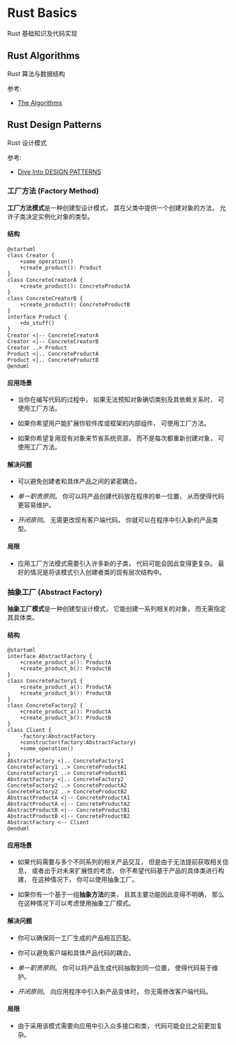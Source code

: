# Rust Basics

Rust 基础知识及代码实现

## Rust Algorithms

Rust 算法与数据结构

参考: 

- [The Algorithms](https://the-algorithms.com/language/rust)

## Rust Design Patterns

Rust 设计模式

参考:

- [Dive Into DESIGN PATTERNS](https://refactoringguru.cn/design-patterns/catalog)

### 工厂方法 (Factory Method)

**工厂方法模式**是一种创建型设计模式， 其在父类中提供一个创建对象的方法， 允许子类决定实例化对象的类型。

#### 结构

```plantuml
@startuml
class Creator {
    +some_operation()
    +create_product(): Product
}
class ConcreteCreatorA {
    +create_product(): ConcreteProductA
}
class ConcreteCreatorB {
    +create_product(): ConcreteProductB
}
interface Product {
    +do_stuff()
}
Creator <|-- ConcreteCreatorA
Creator <|-- ConcreteCreatorB
Creator ..> Product
Product <|.. ConcreteProductA
Product <|.. ConcreteProductB
@enduml
```

#### 应用场景

- 当你在编写代码的过程中， 如果无法预知对象确切类别及其依赖关系时， 可使用工厂方法。

- 如果你希望用户能扩展你软件库或框架的内部组件， 可使用工厂方法。

- 如果你希望复用现有对象来节省系统资源， 而不是每次都重新创建对象， 可使用工厂方法。

#### 解决问题

- 可以避免创建者和具体产品之间的紧密耦合。

- ️*单一职责原则*。 你可以将产品创建代码放在程序的单一位置， 从而使得代码更容易维护。

- *开闭原则*。 无需更改现有客户端代码， 你就可以在程序中引入新的产品类型。

#### 局限

- 应用工厂方法模式需要引入许多新的子类， 代码可能会因此变得更复杂。 最好的情况是将该模式引入创建者类的现有层次结构中。

### 抽象工厂 (Abstract Factory)

**抽象工厂模式**是一种创建型设计模式， 它能创建一系列相关的对象， 而无需指定其具体类。

#### 结构

```plantuml
@startuml
interface AbstractFactory {
    +create_product_a(): ProductA
    +create_product_b(): ProductB
}
class ConcreteFactory1 {
    +create_product_a(): ProductA
    +create_product_b(): ProductB
}
class ConcreteFactory2 {
    +create_product_a(): ProductA
    +create_product_b(): ProductB
}
class Client {
    -factory:AbstractFactory
    +constructor(factory:AbstractFactory)
    +some_operation()
}
AbstractFactory <|.. ConcreteFactory1
ConcreteFactory1 ..> ConcreteProductA1
ConcreteFactory1 ..> ConcreteProductB1
AbstractFactory <|.. ConcreteFactory2
ConcreteFactory2 ..> ConcreteProductA2
ConcreteFactory2 ..> ConcreteProductB2
AbstractProductA <|-- ConcreteProductA1
AbstractProductA <|-- ConcreteProductA2
AbstractProductB <|-- ConcreteProductB1
AbstractProductB <|-- ConcreteProductB2
AbstractFactory <-- Client
@enduml
```

#### 应用场景

- 如果代码需要与多个不同系列的相关产品交互， 但是由于无法提前获取相关信息， 或者出于对未来扩展性的考虑， 你不希望代码基于产品的具体类进行构建， 在这种情况下， 你可以使用抽象工厂。

- 如果你有一个基于一组**抽象方法**的类， 且其主要功能因此变得不明确， 那么在这种情况下可以考虑使用抽象工厂模式。

#### 解决问题

- 你可以确保同一工厂生成的产品相互匹配。

- 你可以避免客户端和具体产品代码的耦合。

- *单一职责原则*。 你可以将产品生成代码抽取到同一位置， 使得代码易于维护。

- *开闭原则*。 向应用程序中引入新产品变体时， 你无需修改客户端代码。

#### 局限

- 由于采用该模式需要向应用中引入众多接口和类， 代码可能会比之前更加复杂。
